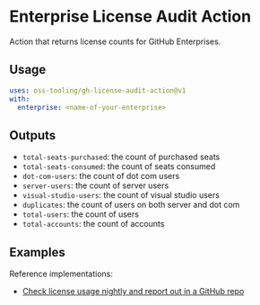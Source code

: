 # Enterprise License Audit Action

Action that returns license counts for GitHub Enterprises.

## Usage

```yaml
uses: oss-tooling/gh-license-audit-action@v1
with:
  enterprise: <name-of-your-enterprise>
```

## Outputs

* `total-seats-purchased`: the count of purchased seats
* `total-seats-consumed`: the count of seats consumed
* `dot-com-users`: the count of dot com users
* `server-users`: the count of server users
* `visual-studio-users`: the count of visual studio users
* `duplicates`: the count of users on both server and dot com
* `total-users`: the count of users
* `total-accounts`: the count of accounts


## Examples

Reference implementations:

* [Check license usage nightly and report out in a GitHub repo](./examples/nightly-license-audit.yml)
